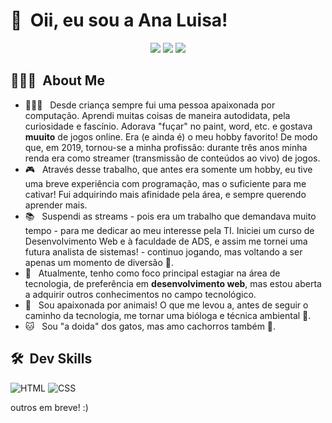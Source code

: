 <h1>👋 &nbsp;Oii, eu sou a Ana Luisa! </h1>
<p align="center">
<a href="https://instagram.com/analufav"><img src="https://img.shields.io/badge/-@analufav_-E4405F?style=flat-square&logo=Instagram&logoColor=white"/></a>
<a href="https://www.linkedin.com/in/analuisafav"><img src="https://img.shields.io/badge/-Ana%20Luisa%20-0077B5?style=flat-square&logo=Linkedin&logoColor=white"/></a>
<a href="mailto:analuisafav@gmail.com"><img src="https://img.shields.io/badge/-analuisafav@gmail.com-D14836?style=flat-square&logo=Gmail&logoColor=white"/></a>

</p>

<h2> 👩🏻‍💻 &nbsp;About Me </h2>

- 👩🏻‍💻 &nbsp; Desde criança sempre fui uma pessoa apaixonada por computação. Aprendi muitas coisas de maneira autodidata, pela curiosidade e fascínio. Adorava "fuçar" no paint, word, etc. e gostava <strong>muuito</strong> de jogos online. Era (e ainda é) o meu hobby favorito! De modo que, em 2019, tornou-se a minha profissão: durante três anos minha renda era como streamer (transmissão de conteúdos ao vivo) de jogos.
- 🎮 &nbsp; Através desse trabalho, que antes era somente um hobby, eu tive uma breve experiência com programação, mas o suficiente para me cativar! Fui adquirindo mais afinidade pela área, e sempre querendo aprender mais. <br>
- 📚 &nbsp; Suspendi as streams - pois era um trabalho que demandava muito tempo - para me dedicar ao meu interesse pela TI. Iniciei um curso de Desenvolvimento Web e à faculdade de ADS, e assim me tornei uma futura analista de sistemas! - continuo jogando, mas voltando a ser apenas um momento de diversão 🤪.
- 🎯 &nbsp; Atualmente, tenho como foco principal estagiar na área de tecnologia, de preferência em <strong>desenvolvimento web</strong>, mas estou aberta a adquirir outros conhecimentos no campo tecnológico.
- 🦋 &nbsp; Sou apaixonada por animais! O que me levou a, antes de seguir o caminho da tecnologia, me tornar uma bióloga e técnica ambiental 💚.
- 🐱 &nbsp; Sou "a doida" dos gatos, mas amo cachorros também 🐶.

<h2> 🛠 &nbsp;Dev Skills</h2>

![HTML](https://img.shields.io/badge/-HTML-333333?style=flat&logo=HTML5)
![CSS](https://img.shields.io/badge/-CSS-333333?style=flat&logo=CSS3&logoColor=1572B6)

outros em breve! :)
